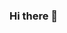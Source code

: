 ### Hi there 👋

<!--
**BearKS/BearKS** is a ✨ _special_ ✨ repository because its `README.md` (this file) appears on your GitHub profile.

Here are some ideas to get you started:


🌱 I’m currently learning Computer Engineering at School of Engineering,KMITL
